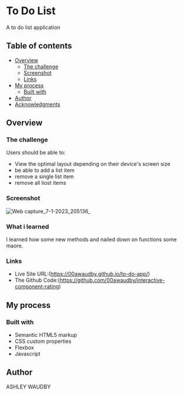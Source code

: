 # To Do List

A to do list application 

## Table of contents

- [Overview](#overview)
  - [The challenge](#the-challenge)
  - [Screenshot](#screenshot)
  - [Links](#links)
- [My process](#my-process)
  - [Built with](#built-with)
- [Author](#author)
- [Acknowledgments](#acknowledgments)


## Overview

### The challenge

Users should be able to:

- View the optimal layout depending on their device's screen size
- be able to add a list item
- remove a single list item
- remove all liost items


### Screenshot


![Web capture_7-1-2023_205136_](https://user-images.githubusercontent.com/84845712/211169868-972651fd-2a4e-45d6-8ef2-321a3b508b02.jpeg)


### What i learned

I learned how some new methods and nailed down on functions some maore.


### Links


- Live Site URL:(https://00awaudby.github.io/to-do-app/)
- The Github Code:(https://github.com/00awaudby/interactive-component-rating)

## My process

### Built with

- Semantic HTML5 markup
- CSS custom properties
- Flexbox
- Javascript





## Author

ASHLEY WAUDBY





